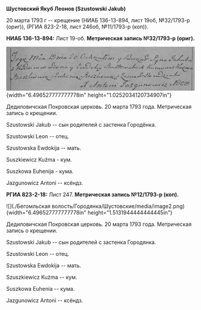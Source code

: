**Шустовский Якуб Леонов (Szustowski Jakub)**

20 марта 1793 г -- крещение (НИАБ 136-13-894, лист 19об, №32/1793-р
(ориг)), (РГИА 823-2-18, лист 246об, №11/1793-р (коп)).

**НИАБ 136-13-894:** Лист 19-об. **Метрическая запись №32/1793-р
(ориг).**

![](./media/06146c57b86cdcb3f4ee8d8da8e2849cfde9d8b1.png){width="6.496527777777778in"
height="1.0252034120734907in"}

Дедиловичская Покровская церковь. 20 марта 1793 года. Метрическая запись
о крещении.

Szustowski Jakub -- сын родителей с застенка Городёнка.

Szustowski Leon -- отец.

Szustowska Ewdokija -- мать.

Suszkiewicz Kuźma - кум.

Suszkowa Euhenija - кума.

Jazgunowicz Antoni -- ксёндз.

**РГИА 823-2-18:** Лист 247. **Метрическая запись №12/1793-р (коп).**

![](./Бегомльская волость/Городянка/Шустовские/media/image2.png){width="6.496527777777778in"
height="1.5131944444444445in"}

Дедиловичская Покровская церковь. 20 марта 1793 года. Метрическая запись
о крещении.

Szustowski Jakub -- сын родителей с застенка Городянка.

Szustowski Leon -- отец.

Szustowska Ewdokija -- мать.

Szuszkiewicz Kużma -- кум.

Suszkowa Euhenia -- кума.

Jazgunowicz Antoni -- ксёндз.
